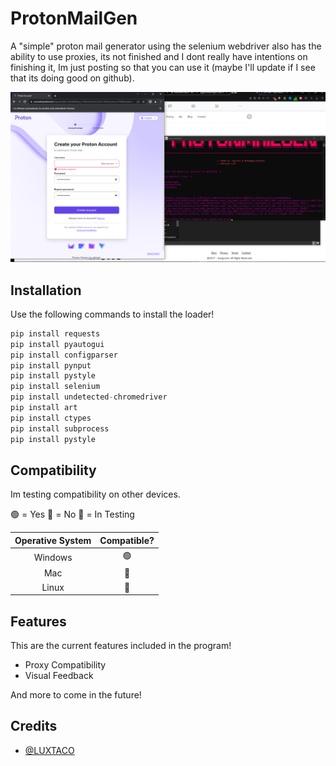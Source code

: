 # ProtonMailGen

A "simple" proton mail generator using the selenium webdriver also has the ability to use proxies, its not finished and I dont really have intentions on finishing it, Im just posting so that you can use it (maybe I'll update if I see that its doing good on github).

[![showcase](https://github.com/LUXTACO/ProtonMailGen/blob/5917a13aec07f3639854ef8255789875559986e2/assets/showcase.png?raw=true "showcase")](https://github.com/LUXTACO/ProtonMailGen/blob/5917a13aec07f3639854ef8255789875559986e2/assets/showcase.png?raw=true "showcase")
##  Installation
Use the following commands to install the loader!
```python
pip install requests
pip install pyautogui
pip install configparser
pip install pynput
pip install pystyle
pip install selenium
pip install undetected-chromedriver
pip install art
pip install ctypes
pip install subprocess
pip install pystyle
```
## Compatibility

Im testing compatibility on other devices.

🟢 = Yes
🔴 = No
🚧 = In Testing

|  Operative System|  Compatible? |
| :------------: | :------------: |
| Windows |🟢 |
|  Mac |  🚧 |
| Linux  |  🚧 |

## Features

This are the current features included in the program!

- Proxy Compatibility
- Visual Feedback

And more to come in the future!

## Credits

- [@LUXTACO](https://github.com/LUXTACO "@LUXTACO")

